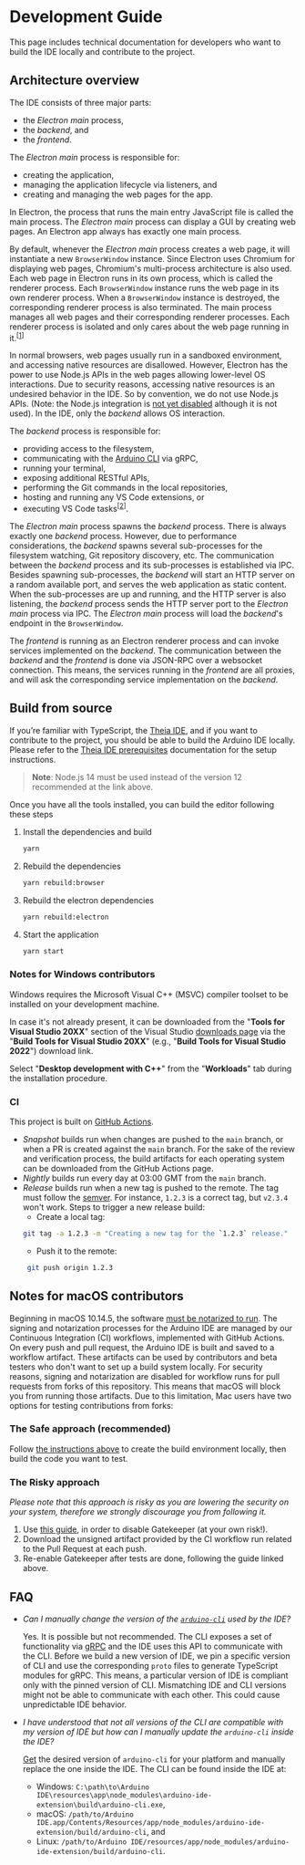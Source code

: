 # Development Guide

This page includes technical documentation for developers who want to build the IDE locally and contribute to the project.

## Architecture overview

The IDE consists of three major parts:
 - the _Electron main_ process,
 - the _backend_, and 
 - the _frontend_.

The _Electron main_ process is responsible for:
 - creating the application,
 - managing the application lifecycle via listeners, and
 - creating and managing the web pages for the app.

In Electron, the process that runs the main entry JavaScript file is called the main process. The _Electron main_ process can display a GUI by creating web pages. An Electron app always has exactly one main process.

By default, whenever the _Electron main_ process creates a web page, it will instantiate a new `BrowserWindow` instance. Since Electron uses Chromium for displaying web pages, Chromium's multi-process architecture is also used. Each web page in Electron runs in its own process, which is called the renderer process. Each `BrowserWindow` instance runs the web page in its own renderer process. When a `BrowserWindow` instance is destroyed, the corresponding renderer process is also terminated. The main process manages all web pages and their corresponding renderer processes. Each renderer process is isolated and only cares about the web page running in it.<sup>[[1]]</sup>

In normal browsers, web pages usually run in a sandboxed environment, and accessing native resources are disallowed. However, Electron has the power to use Node.js APIs in the web pages allowing lower-level OS interactions. Due to security reasons, accessing native resources is an undesired behavior in the IDE. So by convention, we do not use Node.js APIs. (Note: the Node.js integration is [not yet disabled](https://github.com/eclipse-theia/theia/issues/2018) although it is not used). In the IDE, only the _backend_ allows OS interaction.

The _backend_ process is responsible for:
 - providing access to the filesystem,
 - communicating with the [Arduino CLI](https://github.com/arduino/arduino-cli) via gRPC,
 - running your terminal,
 - exposing additional RESTful APIs,
 - performing the Git commands in the local repositories,
 - hosting and running any VS Code extensions, or
 - executing VS Code tasks<sup>[[2]]</sup>.

The _Electron main_ process spawns the _backend_ process. There is always exactly one _backend_ process. However, due to performance considerations, the _backend_ spawns several sub-processes for the filesystem watching, Git repository discovery, etc. The communication between the _backend_ process and its sub-processes is established via IPC. Besides spawning sub-processes, the _backend_ will start an HTTP server on a random available port, and serves the web application as static content. When the sub-processes are up and running, and the HTTP server is also listening, the _backend_ process sends the HTTP server port to the _Electron main_ process via IPC. The _Electron main_ process will load the _backend_'s endpoint in the `BrowserWindow`.

The _frontend_ is running as an Electron renderer process and can invoke services implemented on the _backend_. The communication between the _backend_ and the _frontend_ is done via JSON-RPC over a websocket connection. This means, the services running in the _frontend_ are all proxies, and will ask the corresponding service implementation on the _backend_.

[1]: https://www.electronjs.org/docs/tutorial/application-architecture#differences-between-main-process-and-renderer-process
[2]: https://code.visualstudio.com/Docs/editor/tasks


## Build from source

If you’re familiar with TypeScript, the [Theia IDE](https://theia-ide.org/), and if you want to contribute to the
project, you should be able to build the Arduino IDE locally.
Please refer to the [Theia IDE prerequisites](https://github.com/eclipse-theia/theia/blob/master/doc/Developing.md#prerequisites) documentation for the setup instructions.
> **Note**: Node.js 14 must be used instead of the version 12 recommended at the link above.

Once you have all the tools installed, you can build the editor following these steps

1. Install the dependencies and build
    ```sh
    yarn
    ```

2. Rebuild the dependencies
    ```sh
    yarn rebuild:browser
    ```

3. Rebuild the electron dependencies
    ```sh
    yarn rebuild:electron
    ```

4. Start the application
    ```sh
    yarn start
    ```

### Notes for Windows contributors
Windows requires the Microsoft Visual C++ (MSVC) compiler toolset to be installed on your development machine.

In case it's not already present, it can be downloaded from the "**Tools for Visual Studio 20XX**" section of the Visual Studio [downloads page](https://visualstudio.microsoft.com/downloads/#build-tools-for-visual-studio-2022) via the "**Build Tools for Visual Studio 20XX**" (e.g., "**Build Tools for Visual Studio 2022**") download link.

Select "**Desktop development with C++**" from the "**Workloads**" tab during the installation procedure.

### CI

This project is built on [GitHub Actions](https://github.com/arduino/arduino-ide/actions).

 - _Snapshot_ builds run when changes are pushed to the `main` branch, or when a PR is created against the `main` branch. For the sake of the review and verification process, the build artifacts for each operating system can be downloaded from the GitHub Actions page.
 - _Nightly_ builds run every day at 03:00 GMT from the `main` branch.
 - _Release_ builds run when a new tag is pushed to the remote. The tag must follow the [semver](https://semver.org/). For instance, `1.2.3` is a correct tag, but `v2.3.4` won't work. Steps to trigger a new release build:
   - Create a local tag:
    ```sh
    git tag -a 1.2.3 -m "Creating a new tag for the `1.2.3` release."
    ```
   - Push it to the remote:
   ```sh
    git push origin 1.2.3
   ```

## Notes for macOS contributors
Beginning in macOS 10.14.5, the software [must be notarized to run](https://developer.apple.com/documentation/xcode/notarizing_macos_software_before_distribution). The signing and notarization processes for the Arduino IDE are managed by our Continuous Integration (CI) workflows, implemented with GitHub Actions. On every push and pull request, the Arduino IDE is built and saved to a workflow artifact. These artifacts can be used by contributors and beta testers who don't want to set up a build system locally.
For security reasons, signing and notarization are disabled for workflow runs for pull requests from forks of this repository. This means that macOS will block you from running those artifacts.
Due to this limitation, Mac users have two options for testing contributions from forks:

### The Safe approach (recommended)

Follow [the instructions above](#build-from-source) to create the build environment locally, then build the code you want to test.

### The Risky approach

*Please note that this approach is risky as you are lowering the security on your system, therefore we strongly discourage you from following it.*
1. Use [this guide](https://help.apple.com/xcode/mac/10.2/index.html?localePath=en.lproj#/dev9b7736b0e), in order to disable Gatekeeper (at your own risk!).
1. Download the unsigned artifact provided by the CI workflow run related to the Pull Request at each push.
1. Re-enable Gatekeeper after tests are done, following the guide linked above.

## FAQ

* *Can I manually change the version of the [`arduino-cli`](https://github.com/arduino/arduino-cli/) used by the IDE?*

    Yes. It is possible but not recommended. The CLI exposes a set of functionality via [gRPC](https://github.com/arduino/arduino-cli/tree/master/rpc) and the IDE uses this API to communicate with the CLI. Before we build a new version of IDE, we pin a specific version of CLI and use the corresponding `proto` files to generate TypeScript modules for gRPC. This means, a particular version of IDE is compliant only with the pinned version of CLI. Mismatching IDE and CLI versions might not be able to communicate with each other. This could cause unpredictable IDE behavior.

* *I have understood that not all versions of the CLI are compatible with my version of IDE but how can I manually update the `arduino-cli` inside the IDE?*

    [Get](https://arduino.github.io/arduino-cli/installation) the desired version of `arduino-cli` for your platform and manually replace the one inside the IDE. The CLI can be found inside the IDE at:
    - Windows: `C:\path\to\Arduino IDE\resources\app\node_modules\arduino-ide-extension\build\arduino-cli.exe`,
    - macOS: `/path/to/Arduino IDE.app/Contents/Resources/app/node_modules/arduino-ide-extension/build/arduino-cli`, and
    - Linux: `/path/to/Arduino IDE/resources/app/node_modules/arduino-ide-extension/build/arduino-cli`.

